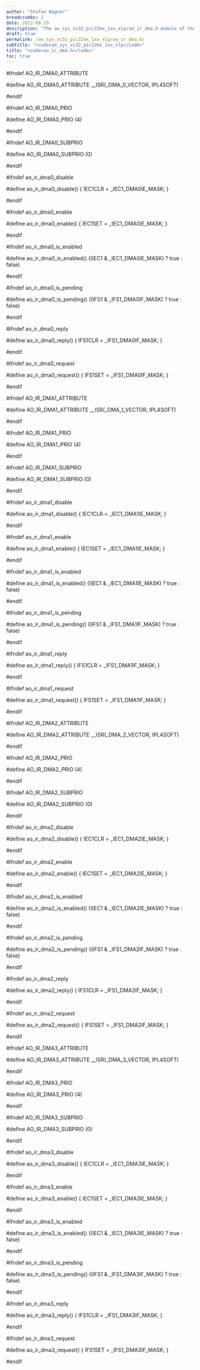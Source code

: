 ```yaml
---
author: "Stefan Wagner"
breadcrumbs: 2
date: 2022-08-29
description: "The ao_sys_xc32_pic32mx_1xx_xlp/ao_ir_dma.h module of the ao real-time operating system."
draft: true
permalink: /ao_sys_xc32_pic32mx_1xx_xlp/ao_ir_dma.h/ 
subtitle: "<code>ao_sys_xc32_pic32mx_1xx_xlp</code>"
title: "<code>ao_ir_dma.h</code>"
toc: true
---
```


#ifndef AO_IR_DMA0_ATTRIBUTE

#define AO_IR_DMA0_ATTRIBUTE        __ISR(_DMA_0_VECTOR, IPL4SOFT)

#endif

#ifndef AO_IR_DMA0_PRIO

#define AO_IR_DMA0_PRIO             (4)

#endif

#ifndef AO_IR_DMA0_SUBPRIO

#define AO_IR_DMA0_SUBPRIO          (0)

#endif

#ifndef ao_ir_dma0_disable

#define ao_ir_dma0_disable()        { IEC1CLR = _IEC1_DMA0IE_MASK; }

#endif

#ifndef ao_ir_dma0_enable

#define ao_ir_dma0_enable()         { IEC1SET = _IEC1_DMA0IE_MASK; }

#endif

#ifndef ao_ir_dma0_is_enabled

#define ao_ir_dma0_is_enabled()     ((IEC1 & _IEC1_DMA0IE_MASK) ? true : false)

#endif

#ifndef ao_ir_dma0_is_pending

#define ao_ir_dma0_is_pending()     ((IFS1 & _IFS1_DMA0IF_MASK) ? true : false)

#endif

#ifndef ao_ir_dma0_reply

#define ao_ir_dma0_reply()          { IFS1CLR = _IFS1_DMA0IF_MASK; }

#endif

#ifndef ao_ir_dma0_request

#define ao_ir_dma0_request()        { IFS1SET = _IFS1_DMA0IF_MASK; }

#endif

#ifndef AO_IR_DMA1_ATTRIBUTE

#define AO_IR_DMA1_ATTRIBUTE        __ISR(_DMA_1_VECTOR, IPL4SOFT)

#endif

#ifndef AO_IR_DMA1_PRIO

#define AO_IR_DMA1_PRIO             (4)

#endif

#ifndef AO_IR_DMA1_SUBPRIO

#define AO_IR_DMA1_SUBPRIO          (0)

#endif

#ifndef ao_ir_dma1_disable

#define ao_ir_dma1_disable()        { IEC1CLR = _IEC1_DMA1IE_MASK; }

#endif

#ifndef ao_ir_dma1_enable

#define ao_ir_dma1_enable()         { IEC1SET = _IEC1_DMA1IE_MASK; }

#endif

#ifndef ao_ir_dma1_is_enabled

#define ao_ir_dma1_is_enabled()     ((IEC1 & _IEC1_DMA1IE_MASK) ? true : false)

#endif

#ifndef ao_ir_dma1_is_pending

#define ao_ir_dma1_is_pending()     ((IFS1 & _IFS1_DMA1IF_MASK) ? true : false)

#endif

#ifndef ao_ir_dma1_reply

#define ao_ir_dma1_reply()          { IFS1CLR = _IFS1_DMA1IF_MASK; }

#endif

#ifndef ao_ir_dma1_request

#define ao_ir_dma1_request()        { IFS1SET = _IFS1_DMA1IF_MASK; }

#endif

#ifndef AO_IR_DMA2_ATTRIBUTE

#define AO_IR_DMA2_ATTRIBUTE        __ISR(_DMA_2_VECTOR, IPL4SOFT)

#endif

#ifndef AO_IR_DMA2_PRIO

#define AO_IR_DMA2_PRIO             (4)

#endif

#ifndef AO_IR_DMA2_SUBPRIO

#define AO_IR_DMA2_SUBPRIO          (0)

#endif

#ifndef ao_ir_dma2_disable

#define ao_ir_dma2_disable()        { IEC1CLR = _IEC1_DMA2IE_MASK; }

#endif

#ifndef ao_ir_dma2_enable

#define ao_ir_dma2_enable()         { IEC1SET = _IEC1_DMA2IE_MASK; }

#endif

#ifndef ao_ir_dma2_is_enabled

#define ao_ir_dma2_is_enabled()     ((IEC1 & _IEC1_DMA2IE_MASK) ? true : false)

#endif

#ifndef ao_ir_dma2_is_pending

#define ao_ir_dma2_is_pending()     ((IFS1 & _IFS1_DMA2IF_MASK) ? true : false)

#endif

#ifndef ao_ir_dma2_reply

#define ao_ir_dma2_reply()          { IFS1CLR = _IFS1_DMA2IF_MASK; }

#endif

#ifndef ao_ir_dma2_request

#define ao_ir_dma2_request()        { IFS1SET = _IFS1_DMA2IF_MASK; }

#endif

#ifndef AO_IR_DMA3_ATTRIBUTE

#define AO_IR_DMA3_ATTRIBUTE        __ISR(_DMA_3_VECTOR, IPL4SOFT)

#endif

#ifndef AO_IR_DMA3_PRIO

#define AO_IR_DMA3_PRIO             (4)

#endif

#ifndef AO_IR_DMA3_SUBPRIO

#define AO_IR_DMA3_SUBPRIO          (0)

#endif

#ifndef ao_ir_dma3_disable

#define ao_ir_dma3_disable()        { IEC1CLR = _IEC1_DMA3IE_MASK; }

#endif

#ifndef ao_ir_dma3_enable

#define ao_ir_dma3_enable()         { IEC1SET = _IEC1_DMA3IE_MASK; }

#endif

#ifndef ao_ir_dma3_is_enabled

#define ao_ir_dma3_is_enabled()     ((IEC1 & _IEC1_DMA3IE_MASK) ? true : false)

#endif

#ifndef ao_ir_dma3_is_pending

#define ao_ir_dma3_is_pending()     ((IFS1 & _IFS1_DMA3IF_MASK) ? true : false)

#endif

#ifndef ao_ir_dma3_reply

#define ao_ir_dma3_reply()          { IFS1CLR = _IFS1_DMA3IF_MASK; }

#endif

#ifndef ao_ir_dma3_request

#define ao_ir_dma3_request()        { IFS1SET = _IFS1_DMA3IF_MASK; }

#endif

